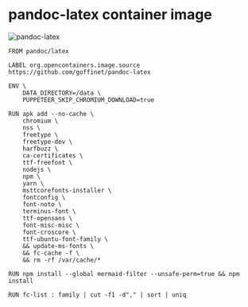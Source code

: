 # pandoc-latex container image

![pandoc-latex](https://github.com/goffinet/pandoc-latex/actions/workflows/main.yml/badge.svg)

```
FROM pandoc/latex

LABEL org.opencontainers.image.source https://github.com/goffinet/pandoc-latex

ENV \
    DATA_DIRECTORY=/data \
    PUPPETEER_SKIP_CHROMIUM_DOWNLOAD=true

RUN apk add --no-cache \
    chromium \
    nss \
    freetype \
    freetype-dev \
    harfbuzz \
    ca-certificates \
    ttf-freefont \
    nodejs \
    npm \
    yarn \
    msttcorefonts-installer \
    fontconfig \
    font-noto \
    terminus-font \
    ttf-opensans \
    font-misc-misc \
    font-croscore \
    ttf-ubuntu-font-family \
    && update-ms-fonts \
    && fc-cache -f \
    && rm -rf /var/cache/*

RUN npm install --global mermaid-filter --unsafe-perm=true && npm install

RUN fc-list : family | cut -f1 -d"," | sort | uniq
```
